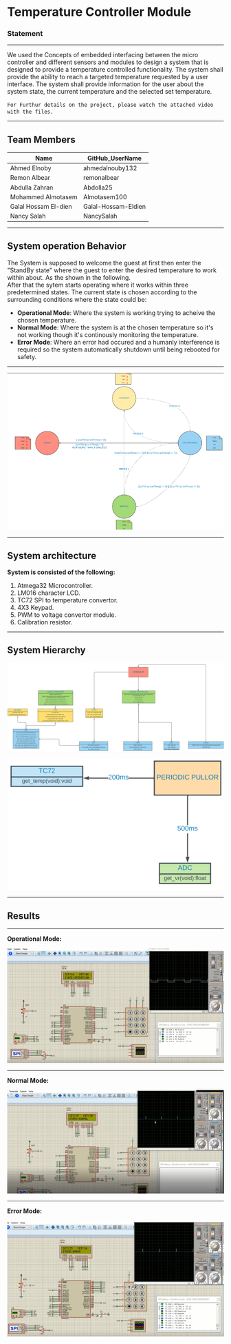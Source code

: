 # Temperature Controller Module

### Statement

---
We used the Concepts of embedded interfacing between the micro controller and different sensors and modules to design a system that is designed to provide a temperature controlled functionality. The system shall
provide the ability to reach a targeted temperature requested by a user interface. The
system shall provide information for the user about the system state, the current
temperature and the selected set temperature.

~~~
For Furthur details on the project, please watch the attached video with the files. 
~~~

---

## Team Members

| Name | GitHub_UserName |
| ----------- | ----------- |
| Ahmed Elnoby | ahmedalnouby132 |
| Remon Albear | remonalbear |
| Abdulla Zahran | Abdolla25 |
| Mohammed Almotasem | Almotasem100 |
| Galal Hossam El-dien | Galal-Hossam-Eldien |
| Nancy Salah | NancySalah |

---

## System operation Behavior

The System is supposed to welcome the guest at first then enter the "StandBy state" where the guest to enter the desired temperature to work within about. As the shown in the following.
</br>
After that the sytem starts operating where it works within three predetermined states.
The current state is chosen according to the surrounding conditions where the state could be:

- **Operational Mode**: Where the system is working trying to acheive the chosen temperature.
- **Normal Mode**: Where the system is at the chosen temperature so it's not working though it's continously monitoring the temperature.
- **Error Mode**: Where an error had occured and a humanly interference is required so the system automatically shutdown until being rebooted for safety.

---

![Alt](Results/Screenshot%20(10).png)

---

## System architecture

**System is consisted of the following:**

1. Atmega32 Microcontroller.
2. LM016 character LCD.
3. TC72 SPI to temperature convertor.
4. 4X3 Keypad.
5. PWM to voltage convertor module.
6. Calibration resistor.

---

## System Hierarchy

![alt](Results/Screenshot%20(9).png)

![alt](Results/Screenshot%20(8).png)

---

## Results

---

**Operational Mode:**

![alt](Results/Screenshot%20(7).png)

---
**Normal Mode:**

![alt](Results/Screenshot%20(12).png)

---

**Error Mode:**

![alt](Results/Screenshot%20(5).png)

